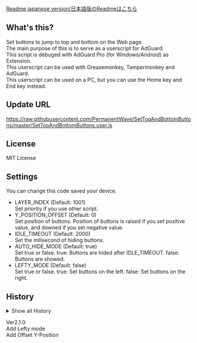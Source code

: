 [Readme japanese version/日本語版のReadmeはこちら](https://github.com/PermanentWave/SetTopAndBottomButtons/blob/master/README_ja.md)

## What's this?
Set buttons to jump to top and bottom on the Web page.  
The main purpose of this is to serve as a userscript for AdGuard.  
This script is debuged with AdGuard Pro (for Windows/Android) as Extension.  
This userscript can be used with Greasemonkey, Tampermonkey and AdGuard.  
This userscript can be used on a PC, but you can use the Home key and End key instead.  

## Update URL  
https://raw.githubusercontent.com/PermanentWave/SetTopAndBottomButtons/master/SetTopAndBottomButtons.user.js  

## License  
MIT License  

## Settings  
You can change this code saved your device.  
* LAYER_INDEX (Default: 1001)  
  Set priority if you use other script.  
* Y_POSITION_OFFSET (Default: 0)  
  Set position of buttons. Position of buttons is raised if you set positive value, and downed if you set negative value.  
* IDLE_TIMEOUT (Default: 2000)  
  Set the milisecond of hiding buttons.  
* AUTO_HIDE_MODE (Default: true)  
  Set true or false. true: Buttons are hided after IDLE_TIMEOUT. false: Buttons are showed.  
* LEFTY_MODE (Default: false)  
  Set true or false. true: Set buttons on the left. false: Set buttons on the right.  

## History
<details><summary>Show all History</summary>  

Ver 1.00  
First Release  

Ver 1.01  
Bottom Scroll can't work collectly, so add scroll amount +1% (x1.01)  
Change Element of getting Height.  

Ver 1.02  
Change scroll amount 1% (x1.01) -> 5% (x1.05)  

Ver 1.03  
Test Change  

Ver 1.04  
Undo Change  

Ver 1.05  
Optimization function  
(Remove no-used function, all browser support)  

Ver 1.06  
Optimization script  
(Remove button when button is clicked)  

Ver 1.07  
BugFix  
(Get correct bottom position)  

Ver 1.08  
Add "Auto Hide" function  
Change method  
(Change to refer license URL)  

Ver 1.09  
Introduce function as class  
Change define (var -> let, const)  
All function return value or true  
Optimization  

Ver 1.10  
Optimize  

Ver 1.11  
Optimize  

Ver1.11.1  
Change let -> const element  
Add description  

Ver1.11.2  
Change description  

Ver1.12  
Change filename  
Change Update URL  
Change order of function  

Ver1.13  
Change button images  

Ver2.0.0  
Optimize  

Ver2.0.1  
Optimize  

Ver2.0.2  
Optimize  

</details>  

Ver2.1.0  
Add Lefty mode  
Add Offset Y-Position  
